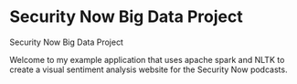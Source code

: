 Security Now Big Data Project
=========

Security Now Big Data Project

Welcome to my example application that uses apache spark and NLTK to create a visual sentiment analysis website for the Security Now podcasts.
